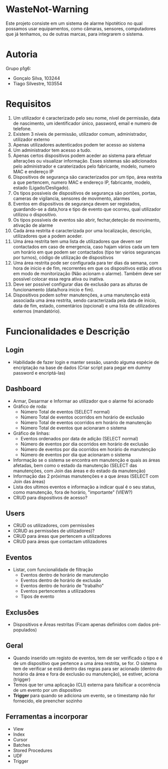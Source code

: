 # WasteNot-Warning

Este projeto consiste em um sistema de alarme hipotético no qual possamos usar equipamentos, como câmaras, sensores, computadores que já tenhamos, ou de outras marcas, para integrarem o sistema.

# Autoria

Grupo p1g6:

* Gonçalo Silva, 103244
* Tiago Silvestre, 103554

# Requisitos

1. Um utilizador é caracterizado pelo seu nome, nível de permissão, data de nascimento, um identificador único, password, email e numero de telefone.
2. Existem 3 níveis de permissão, utilizador comum, administrador, utilizador externo
3. Apenas utilizadores autenticados podem ter acesso ao sistema
4. Um administrador tem acesso a tudo.
5. Apenas certos dispositívos podem aceder ao sistema para efetuar alterações ou visualizar informação. Esses sistemas são adicionados pelo administrador e caraterizados pelo fabricante, modelo, numero MAC e endereço IP
6. Dispositivos de segurança são caracterizados por um tipo, área restrita a que pertencem, numero MAC e endereço IP, fabricante, modelo, estado (Ligado/Desligado).
7. Os tipos possiveis de dispositivos de segurança são portões, portas, cameras de vigilancia, sensores de movimento, alarmes
8. Eventos em dispositivos de segurança devem ser registados, guardando-se a data,hora e tipo de evento que ocorreu, qual utilizador utilizou o dispositivo.
9. Os tipos possíveis de eventos são abrir, fechar,deteção de movimento, ativação de alarme
10. Cada área restrita é caracterizada por uma localização, descrição, utilizadores que a podem aceder.
11. Uma área restrita tem uma lista de utilizadores que devem ser contactados em caso de emergencia, caso hajam vários cada um tem um horário em que podem ser contactados (tipo ter vários seguranças por turnos), código de utilização de dispositivos
12. Uma área restrita pode ser configurada para ter dias da semana, com hora de inicio e de fim, recorrentes em que os dispositivos estão ativos em modo de monitorização (Não acionam o alarme). Também deve ser possível colocar essa regra ativa ou inativa.
13. Deve ser possível configurar dias de exclusão para as alturas de funcionamento (data/hora inicio e fim).
14. Dispositivos podem sofrer manutenções, a uma manutenção está associada uma área restrita, sendo caracterizada pela data de inicio, data de fim, estado, comentários (opcional) e uma lista de  utilizadores externos (mandatório).

# Funcionalidades e Descrição

## Login

* Habilidade de fazer login e manter sessão, usando alguma espécie de encriptação na base de dados (Criar script para pegar em dummy password e encriptá-las)

## Dashboard

* Armar, Desarmar e Informar ao utilizador que o alarme foi acionado
* Gráfico de roda:
  * Número Total de eventos (SELECT normal)
  * Número Total de eventos ocorridos em horário de exclusão
  * Número Total de eventos ocorridos em horário de manutenção
  * Número Total de eventos que acionaram o sistema
* Gráfico de linhas:
  * Eventos ordenados por data de adição (SELECT normal)
  * Número de eventos por dia ocorridos em horário de exclusão
  * Número de eventos por dia ocorridos em horário de manutenção
  * Número de eventos por dia que acionaram o sistema
* Informação se o sistema se encontra em manutenção e quais as áreas afetadas, bem como o estado da manutenção (SELECT das manutenções, com Join das áreas e do estado da manutenção)
* Informação das 2 próximas manutenções e a que áreas (SELECT com Join das áreas)
* Lista dos ultimos eventos e informação a indicar qual é o seu status, como manutenção, fora de horário, "importante" (VIEW?)
* CRUD para dispositivos de acesso?

## Users

* CRUD os utilizadores, com permissões
* (CRUD as permissões de utilizadores)?
* CRUD para áreas que pertencem a utilizadores
* CRUD para áreas que contactam utilizadores

## Eventos

* Listar, com funcionalidade de filtração
    * Eventos dentro de horário de manutenção
    * Eventos dentro de horário de exclusão
    * Eventos dentro de horário de "trabalho"
    * Eventos pertencentes a utilizadores
    * Tipos de evento

## Exclusões

* Dispositivos e Áreas restritas (Ficam apenas definidos com dados pré-populados)


## Geral

* Quando inserido um registo de eventos, tem de ser verificado o tipo e é de um dispositivo que pertence a uma área restrita, se for. O sistema tem de verificar se está dentro das regras para ser acionado (dentro do horário da área e fora de exclusão ou manutenção), se estiver, aciona (trigger)
* Temos que ter uma aplicação (CLI) externa para falsificar a ocorrência de um evento por um dispositivo
* **Trigger** para quando se adiciona um evento, se o timestamp não for fornecido, ele preencher sozinho

## Ferramentas a incorporar

* View
* Index
* Cursor
* Batches
* Stored Procedures
* UDF
* Trigger